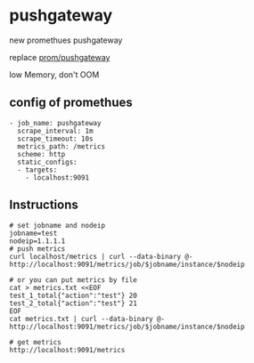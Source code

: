 # pushgateway


new promethues pushgateway


replace [prom/pushgateway](https://github.com/prometheus/pushgateway)


low Memory, don't OOM

## config of promethues
```
- job_name: pushgateway
  scrape_interval: 1m
  scrape_timeout: 10s
  metrics_path: /metrics
  scheme: http
  static_configs:
  - targets:
    - localhost:9091
```

## Instructions
```
# set jobname and nodeip
jobname=test
nodeip=1.1.1.1
# push metrics
curl localhost/metrics | curl --data-binary @- http://localhost:9091/metrics/job/$jobname/instance/$nodeip

# or you can put metrics by file
cat > metrics.txt <<EOF
test_1_total{"action":"test"} 20
test_2_total{"action":"test"} 21
EOF
cat metrics.txt | curl --data-binary @- http://localhost:9091/metrics/job/$jobname/instance/$nodeip

# get metrics
http://localhost:9091/metrics

```
